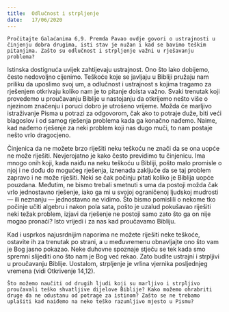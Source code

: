 ```yaml
---
title:  Odlučnost i strpljenje
date:   17/06/2020
---
```


`Pročitajte Galaćanima 6,9. Premda Pavao ovdje govori o ustrajnosti u činjenju dobra drugima, isti stav je nužan i kad se bavimo teškim pitanjima. Zašto su odlučnost i strpljenje važni u rješavanju problema?`

Istinska dostignuća uvijek zahtijevaju ustrajnost. Ono što lako dobijemo, često nedovoljno cijenimo. Teškoće koje se javljaju u Bibliji pružaju nam priliku da uposlimo svoj um, a odlučnost i ustrajnost s kojima tragamo za rješenjem otkrivaju koliko nam je to pitanje doista važno. Svaki trenutak koji provedemo u proučavanju Biblije u nastojanju da otkrijemo nešto više o njezinom značenju i poruci dobro je utrošeno vrijeme. Možda će marljivo istraživanje Pisma u potrazi za odgovorom, čak ako to potraje duže, biti veći blagoslov i od samog rješenja problema kada ga konačno nađemo. Naime, kad nađemo rješenje za neki problem koji nas dugo muči, to nam postaje nešto vrlo dragocjeno.

Činjenica da ne možete brzo riješiti neku teškoću ne znači da se ona uopće ne može riješiti. Nevjerojatno je kako često previdimo tu činjenicu. Ima mnogo onih koji, kada naiđu na neku teškoću u Bibliji, pošto malo promisle o njoj i ne dođu do mogućeg rješenja, iznenada zaključe da se taj problem zapravo i ne može riješiti. Neki se čak počinju pitati koliko je Biblija uopće pouzdana. Međutim, ne bismo trebali smetnuti s uma da postoji možda čak vrlo jednostavno rješenje, iako ga mi u svojoj ograničenoj ljudskoj mudrosti — ili neznanju — jednostavno ne vidimo. Što bismo pomislili o nekome tko počinje učiti algebru i nakon pola sata, pošto je uzalud pokušavao riješiti neki težak problem, izjavi da rješenje ne postoji samo zato što ga on nije mogao pronaći? Isto vrijedi i za nas kad proučavamo Bibliju.

Kad i usprkos najusrdnijim naporima ne možete riješiti neke teškoće, ostavite ih za trenutak po strani, a u međuvremenu obnavljajte ono što vam je Bog jasno pokazao. Neke duhovne spoznaje stječu se tek kada smo spremni slijediti ono što nam je Bog već rekao. Zato budite ustrajni i strpljivi u proučavanju Biblije. Uostalom, strpljenje je vrlina vjernika posljednjeg vremena (vidi Otkrivenje 14,12).

`Što možemo naučiti od drugih ljudi koji su marljivo i strpljivo proučavali teško shvatljive dijelove Biblije? Kako možemo ohrabriti druge da ne odustanu od potrage za istinom? Zašto se ne trebamo uplašiti kad naiđemo na neko teško razumljivo mjesto u Pismu?`
